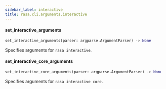 ```yaml
---
sidebar_label: interactive
title: rasa.cli.arguments.interactive
---
```


#### set\_interactive\_arguments

```python
set_interactive_arguments(parser: argparse.ArgumentParser) -> None
```

Specifies arguments for `rasa interactive`.

#### set\_interactive\_core\_arguments

```python
set_interactive_core_arguments(parser: argparse.ArgumentParser) -> None
```

Specifies arguments for `rasa interactive core`.

